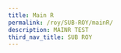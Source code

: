 ```yaml
---
title: Main R
permalink: /roy/SUB-ROY/mainR/
description: MAINR TEST
third_nav_title: SUB ROY
---
```


